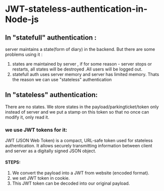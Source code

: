# JWT-stateless-authentication-in-Node-js
## In "statefull" authentication :
server maintains a state(form of diary) in the backend.
But there are some problems using it :
1. states are maintained by server , if for some reason - server stops or restarts, all states will be destroyed .All users will be logged out.
2. statefull auth uses server memory and server has limited memory.
Thats the reason we can use "stateless" authentication 
## In "stateless" authentication:
There are no states. We store states in the payload/parkingticket/token only instead of server and we put a stamp on this token so that no once can modify it, only read it.
### we use JWT tokens for it:
JWT (JSON Web Token) is a compact, URL-safe token used for stateless authentication.
It allows securely transmitting information between client and server as a digitally signed JSON object.

#### STEPS:
1. We convert the payload into a JWT from website (encoded format).
2. we set JWT token in cookie.
3. This JWT token can be decoded into our original payload.
